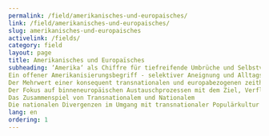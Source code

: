 ```yaml
---
permalink: /field/amerikanisches-und-europaisches/
link: /field/amerikanisches-und-europaisches/
slug: amerikanisches-und-europaisches
activelink: /fields/
category: field
layout: page
title: Amerikanisches und Europaïsches
subheading: ‘Amerika‘ als Chiffre für tiefreifende Umbrüche und Selbstvergewisserungsdebatten in Europa
Ein offener Amerikanisierungsbegriff - selektiver Aneignung und Alltagsnutzung durch Individuen oder Gruppen
Der Mehrwert einer konsequent transnationalen und europabezogenen zeithistorischen Betrachtungsweise
Der Fokus auf binneneuropäischen Austauschprozessen mit dem Ziel, Verflechtungsbilanzen zu erstellen.
Das Zusammenspiel von Transnationalem und Nationalem
Die nationalen Divergenzen im Umgang mit transnationaler Populärkultur bei gleichzeitigen europäischen Konvergenzen durch gemeinsame Erfahrungen, Debatten und Reflexionen
lang: en
ordering: 1
---
```



